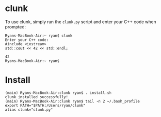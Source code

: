# clunk
To use clunk, simply run the `clunk.py` script and enter your C++ code when prompted:

```
Ryans-MacBook-Air:~ ryan$ clunk
Enter your C++ code:
#include <iostream>
std::cout << 42 << std::endl;

42
Ryans-MacBook-Air:~ ryan$
```

# Install
```
(main) Ryans-MacBook-Air:clunk ryan$ . install.sh
clunk installed successfully!
(main) Ryans-MacBook-Air:clunk ryan$ tail -n 2 ~/.bash_profile
export PATH="$PATH:/Users/ryan/clunk"
alias clunk="clunk.py"
```
